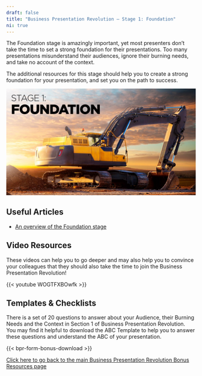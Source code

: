 ```yaml
---
draft: false
title: "Business Presentation Revolution – Stage 1: Foundation"
ni: true
---
```


The Foundation stage is amazingly important, yet most presenters don’t take the time to set a strong foundation for their presentations. Too many presentations misunderstand their audiences, ignore their burning needs, and take no account of the context.

The additional resources for this stage should help you to create a strong foundation for your presentation, and set you on the path to success.

![Stage 1 Foundation](stage-1-foundation.jpg)

## Useful Articles

* [An overview of the Foundation stage](https://www.ideasonstage.com/news/2021/06/10/2021-06-10-the_foundation_stage/)

## Video Resources

These videos can help you to go deeper and may also help you to convince your colleagues that they should also take the time to join the Business Presentation Revolution!

{{< youtube WOGTFXBOwfk >}}

## Templates & Checklists

There is a set of 20 questions to answer about your Audience, their Burning Needs and the Context in Section 1 of Business Presentation Revolution. You may find it helpful to download the ABC Template to help you to answer these questions and understand the ABC of your presentation.

{{< bpr-form-bonus-download >}}

[Click here to go back to the main Business Presentation Revolution Bonus Resources page](/resources/books/business-presentation-revolution-book/bonus-content/)
